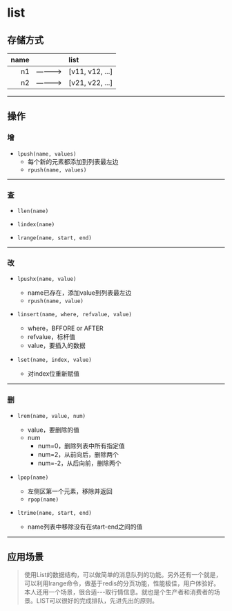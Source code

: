 # list

## 存储方式

| name |       | list            |
| ---: | :---: | :-------------- |
|   n1 | ————> | [v11, v12, ...] |
|   n2 | ————> | [v21, v22, ...] |

---



## 操作

### 增

- `lpush(name, values)`
    - 每个新的元素都添加到列表最左边
    - `rpush(name, values)`





---

### 查

- `llen(name)`

- `lindex(name)`
- `lrange(name, start, end)`



---

### 改

- `lpushx(name, value)`
    - name已存在，添加value到列表最左边
    - `rpush(name, value)`

- `linsert(name, where, refvalue, value)`
    - where，BFFORE or AFTER
    - refvalue，标杆值
    - value，要插入的数据

- `lset(name, index, value)`
    - 对index位重新赋值







----

### 删

- `lrem(name, value, num)`
    - value，要删除的值
    - num
        - num=0，删除列表中所有指定值
        - num=2，从前向后，删除两个
        - num=-2，从后向前，删除两个

- `lpop(name)`
    - 左侧区第一个元素，移除并返回
    - `rpop(name)`

- `ltrime(name, start, end)`
    - name列表中移除没有在start-end之间的值





---

## 应用场景

> 使用List的数据结构，可以做简单的消息队列的功能。另外还有一个就是，可以利用lrange命令，做基于redis的分页功能，性能极佳，用户体验好。本人还用一个场景，很合适---取行情信息。就也是个生产者和消费者的场景。LIST可以很好的完成排队，先进先出的原则。

